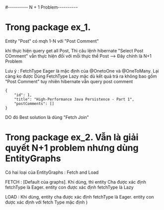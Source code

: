 #---------- N + 1 Problem----------

# Trong package ex_1.
Entity "Post" có mqh 1-N với "Post Comment"

khi thực hiện query get all Post, Thì câu lệnh hibernate "Select Post COmment" vẫn thực hiện đối với mỗi thực thể Post
--> Đây chính là N+1 Problem

Lưu ý : FetchType Eager là mặc định của @OnetoOne và @OneToMany. Lại càng ko được 
        Dùng FetchType Lazy mặc dù kết quả trả ra không bao gồm "Post Comment" tuy nhiên hibernate vẫn query post comment

    {
        "id": 1,
        "title": "High-Performance Java Persistence - Part 1",
        "postComments": []
    }


DO đó Best solution là dùng "Fetch Join"


# Trong package ex_2. Vẫn là giải quyết N+1 problem nhưng dùng EntityGraphs
Có hai loại của EntityGraphs : Fetch and Load


FETCH : [Default của graphs]. Khi dùng, thì entity Cha được xác định fetchType là Eager. entity con được xác định fetchType là Lazy

LOAD : Khi dùng, entity cha được xác định fetchType là Eager. entity con được xác định với fetch Type mặc định )
